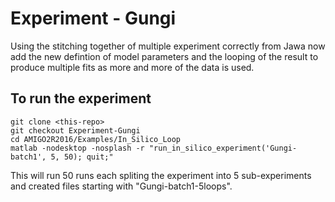 # Experiment - Gungi

Using the stitching together of multiple experiment correctly from
Jawa now add the new defintion of model parameters and the looping
of the result to produce multiple fits as more and more of the 
data is used.

## To run the experiment

```
git clone <this-repo>
git checkout Experiment-Gungi
cd AMIGO2R2016/Examples/In_Silico_Loop
matlab -nodesktop -nosplash -r "run_in_silico_experiment('Gungi-batch1', 5, 50); quit;"
```

This will run 50 runs each spliting the experiment into 5 sub-experiments  and created 
files starting with "Gungi-batch1-5loops".


